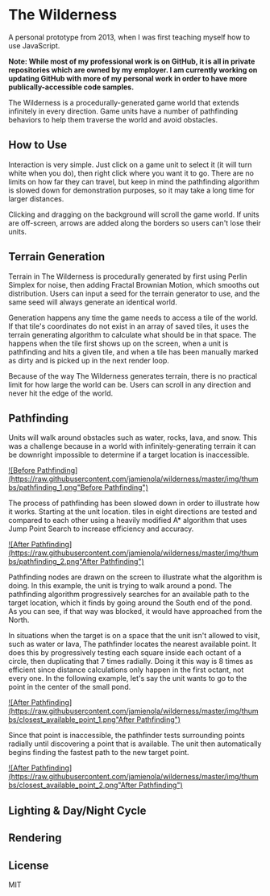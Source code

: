 # The Wilderness
  
A personal prototype from 2013, when I was first teaching myself how to use JavaScript. 
  
**Note: While most of my professional work is on GitHub, it is all in private repositories which are owned by my employer. I am currently working on updating GitHub with more of my personal work in order to have more publically-accessible code samples.** 
  
The Wilderness is a procedurally-generated game world that extends infinitely in every direction. Game units have a number of pathfinding behaviors to help them traverse the world and avoid obstacles.

## How to Use

Interaction is very simple. Just click on a game unit to select it (it will turn white when you do), then right click where you want it to go. There are no limits on how far they can travel, but keep in mind the pathfinding algorithm is slowed down for demonstration purposes, so it may take a long time for larger distances.

Clicking and dragging on the background will scroll the game world. If units are off-screen, arrows are added along the borders so users can't lose their units.

## Terrain Generation

Terrain in The Wilderness is procedurally generated by first using Perlin Simplex for noise, then adding Fractal Brownian Motion, which smooths out distribution. Users can input a seed for the terrain generator to use, and the same seed will always generate an identical world. 

Generation happens any time the game needs to access a tile of the world. If that tile's coordinates do not exist in an array of saved tiles, it uses the terrain generating algorithm to calculate what should be in that space. The happens when the tile first shows up on the screen, when a unit is pathfinding and hits a given tile, and when a tile has been manually marked as dirty and is picked up in the next render loop.
  
Because of the way The Wilderness generates terrain, there is no practical limit for how large the world can be. Users can scroll in any direction and never hit the edge of the world.

## Pathfinding

Units will walk around obstacles such as water, rocks, lava, and snow. This was a challenge because in a world with infinitely-generating terrain it can be downright impossible to determine if a target location is inaccessible. 

<a href="https://raw.githubusercontent.com/jamienola/wilderness/master/img/pathfinding_1.png" target="_blank">
![Before Pathfinding](https://raw.githubusercontent.com/jamienola/wilderness/master/img/thumbs/pathfinding_1.png"Before Pathfinding")
</a>

The process of pathfinding has been slowed down in order to illustrate how it works. Starting at the unit location. tiles in eight directions are tested and compared to each other using a heavily modified A* algorithm that uses Jump Point Search to increase efficiency and accuracy. 

<a href="https://raw.githubusercontent.com/jamienola/wilderness/master/img/pathfinding_2.png" target="_blank">
![After Pathfinding](https://raw.githubusercontent.com/jamienola/wilderness/master/img/thumbs/pathfinding_2.png"After Pathfinding")
</a>

Pathfinding nodes are drawn on the screen to illustrate what the algorithm is doing. In this example, the unit is trying to walk around a pond. The pathfinding algorithm progressively searches for an available path to the target location, which it finds by going around the South end of the pond. As you can see, if that way was blocked, it would have approached from the North.

In situations when the target is on a space that the unit isn't allowed to visit, such as water or lava, The pathfinder locates the nearest available point. It does this by progressively testing each square inside each octant of a circle, then duplicating that 7 times radially. Doing it this way is 8 times as efficient since distance calculations only happen in the first octant, not every one. In the following example, let's say the unit wants to go to the point in the center of the small pond.

<a href="https://raw.githubusercontent.com/jamienola/wilderness/master/img/closest_available_point_1.png" target="_blank">
![After Pathfinding](https://raw.githubusercontent.com/jamienola/wilderness/master/img/thumbs/closest_available_point_1.png"After Pathfinding")
</a>

Since that point is inaccessible, the pathfinder tests surrounding points radially until discovering a point that is available. The unit then automatically begins finding the fastest path to the new target point.

<a href="https://raw.githubusercontent.com/jamienola/wilderness/master/img/closest_available_point_2.png" target="_blank">
![After Pathfinding](https://raw.githubusercontent.com/jamienola/wilderness/master/img/thumbs/closest_available_point_2.png"After Pathfinding")
</a>

## Lighting & Day/Night Cycle

## Rendering

## License

  MIT
